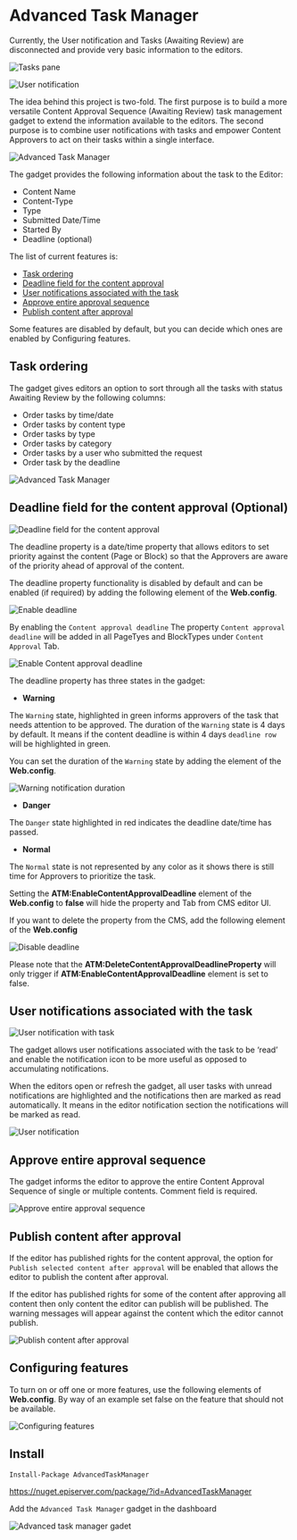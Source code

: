 # Advanced Task Manager
 
Currently, the User notification and Tasks (Awaiting Review) are disconnected and provide very basic information to the editors.

![Tasks pane](assets/docsimages/image001.png)

![User notification](assets/docsimages/image003.png)

The idea behind this project is two-fold. The first purpose is to build a more versatile Content Approval Sequence (Awaiting Review) task management gadget to extend the information available to the editors. The second purpose is to combine user notifications with tasks and empower Content Approvers to act on their tasks within a single interface.  

![Advanced Task Manager](assets/docsimages/image005.png)

The gadget provides the following information about the task to the Editor:
* Content Name
* Content-Type
* Type
* Submitted Date/Time
* Started By
* Deadline (optional)

The list of current features is:
* [Task ordering](#task-ordering)
* [Deadline field for the content approval](#deadline-field-for-the-content-approval-optional)
* [User notifications associated with the task](#user-notifications-associated-with-the-task)
* [Approve entire approval sequence](#approve-entire-approval-sequence)
* [Publish content after approval](#publish-content-after-approval)

Some features are disabled by default, but you can decide which ones are enabled by Configuring features.

## Task ordering

The gadget gives editors an option to sort through all the tasks with status Awaiting Review by the following columns:
* Order tasks by time/date
* Order tasks by content type
* Order tasks by type
* Order tasks by category
* Order tasks by a user who submitted the request
* Order task by the deadline

![Advanced Task Manager](assets/docsimages/image007.gif)

## Deadline field for the content approval (Optional)

![Deadline field for the content approval](assets/docsimages/image008.png)

The deadline property is a date/time property that allows editors to set priority against the content (Page or Block) so that the Approvers are aware of the priority ahead of approval of the content.

The deadline property functionality is disabled by default and can be enabled (if required) by adding the following **<appSettings>** element of the **Web.config**.

![Enable deadline](assets/docsimages/image012.png)

By enabling the ```Content approval deadline``` The property ```Content approval deadline``` will be added in all  PageTyes and BlockTypes under ```Content Approval``` Tab.

![Enable Content approval deadline](assets/docsimages/image014.png)

The deadline property has three states in the gadget:

* **Warning**

The ```Warning``` state, highlighted in green informs approvers of the task that needs attention to be approved. The duration of the ```Warning``` state is 4 days by default. It means if the content deadline is within 4 days ```deadline row``` will be highlighted in green.

You can set the duration of the ```Warning``` state by adding the **<appSettings>** element of the **Web.config**.

![Warning notification duration](assets/docsimages/image010.png)

* **Danger**

The ```Danger``` state highlighted in red indicates the deadline date/time has passed.

* **Normal**

The ```Normal``` state is not represented by any color as it shows there is still time for Approvers to prioritize the task.

Setting the **<appSettings> ATM:EnableContentApprovalDeadline** element of the **Web.config** to **false** will hide the property and Tab from CMS editor UI.
 
If you want to delete the property from the CMS, add the following **<appSettings>** element of the **Web.config**

![Disable deadline](assets/docsimages/image016.png)

Please note that the **ATM:DeleteContentApprovalDeadlineProperty** will only trigger if **ATM:EnableContentApprovalDeadline** element is set to false.

## User notifications associated with the task
 
![User notification with task](assets/docsimages/image018.png)
 
The gadget allows user notifications associated with the task to be ‘read’ and enable the notification icon to be more useful as opposed to accumulating notifications.

When the editors open or refresh the gadget, all user tasks with unread notifications are highlighted and the notifications then are marked as read automatically.  It means in the editor notification section the notifications will be marked as read. 
 
![User notification](assets/docsimages/image020.png)
 
## Approve entire approval sequence
 
The gadget informs the editor to approve the entire Content Approval Sequence of single or multiple contents. Comment field is required.
 
![Approve entire approval sequence](assets/docsimages/image022.png)
 
## Publish content after approval
 
If the editor has published rights for the content approval, the option for ```Publish selected content after approval``` will be enabled that allows the editor to publish the content after approval.

If the editor has published rights for some of the content after approving all content then only content the editor can publish will be published. The warning messages will appear against the content which the editor cannot publish.

![Publish content after approval](assets/docsimages/image024.png)

## Configuring features

To turn on or off one or more features, use the following **<appSettings>** elements of **Web.config**. By way of an example set false on the feature that should not be available.

![Configuring features](assets/docsimages/image026.png)

## Install 

```Install-Package AdvancedTaskManager```

https://nuget.episerver.com/package/?id=AdvancedTaskManager

Add the ```Advanced Task Manager``` gadget in the dashboard

![Advanced task manager gadet](assets/docsimages/image028.png)
